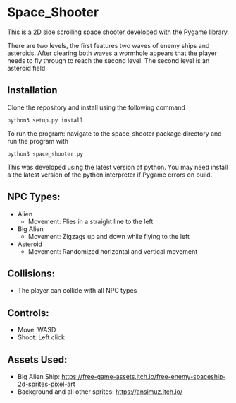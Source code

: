 # Space_Shooter

This is a 2D side scrolling space shooter developed with the Pygame library. 

There are two levels, the first features two waves of enemy ships and asteroids. 
After clearing both waves a wormhole appears that the player needs to fly through to reach the second level.
The second level is an asteroid field. 

## Installation
Clone the repository and install using the following command

```python3 setup.py install```

To run the program: navigate to the space_shooter package directory and run the program with

```python3 space_shooter.py```

This was developed using the latest version of python. You may need install a the latest version of the python interpreter if Pygame errors on build.

## NPC Types:

* Alien
    * Movement: Flies in a straight line to the left
* Big Alien
    * Movement: Zigzags up and down while flying to the left
* Asteroid
    * Movement: Randomized horizontal and vertical movement
    
## Collisions:
* The player can collide with all NPC types

## Controls:
* Move: WASD
* Shoot: Left click

## Assets Used: 
* Big Alien Ship: https://free-game-assets.itch.io/free-enemy-spaceship-2d-sprites-pixel-art
* Background and all other sprites: https://ansimuz.itch.io/
